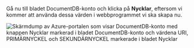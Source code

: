   Gå nu till bladet DocumentDB-konto och klicka på **Nycklar**, eftersom vi kommer att använda dessa värden i webbprogrammet vi ska skapa nu.

![Skärmdump av Azure-portalen som visar DocumentDB-konto med knappen Nycklar markerad i bladet DocumentDB-konto och värdena URI, PRIMÄRNYCKEL och SEKUNDÄRNYCKEL markerade i bladet Nycklar](./media/cosmos-db-keys/keys.png)

